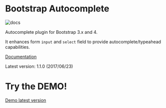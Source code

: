Bootstrap Autocomplete
======================

![docs](https://readthedocs.org/projects/bootstrap-autocomplete/badge/?version=latest "Latest Docs")

Autocomplete plugin for Bootstrap 3.x and 4.

It enhances form `input` and `select` field to provide autocomplete/typeahead capabilities.

[Documentation](http://bootstrap-autocomplete.rtfd.io/)

Latest version: 1.1.0 (2017/06/23)

Try the DEMO!
=============

[Demo latest version](https://rawgit.com/xcash/bootstrap-autocomplete/master/dist/latest/index.html)
